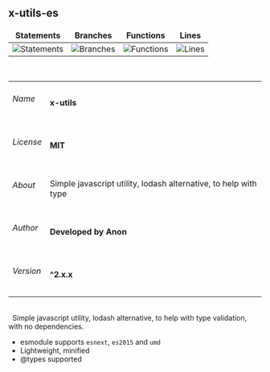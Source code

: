 <style>
td, th,tr {
   border: none!important;
}
</style>

## x-utils-es

| Statements                  | Branches                | Functions                 | Lines                |
| --------------------------- | ----------------------- | ------------------------- | -------------------- |
| ![Statements](https://img.shields.io/badge/Coverage-93.28%25-brightgreen.svg) | ![Branches](https://img.shields.io/badge/Coverage-83.53%25-yellow.svg) | ![Functions](https://img.shields.io/badge/Coverage-94.29%25-brightgreen.svg) | ![Lines](https://img.shields.io/badge/Coverage-95.61%25-brightgreen.svg)    |

&nbsp;



| |  |
|:--- | :--- |
|<h6>Name</h6>| **x-utils** |
|<h6>License</h6>|**MIT** |
|<h6>About</h6>|Simple javascript utility, lodash alternative, to help with type |
|<h6>Author</h6>|**Developed by Anon**  |
|<h6>Version</h6>|**^2.x.x**   |

&nbsp;\
&nbsp;
Simple javascript utility, lodash alternative, to help with type validation, with no dependencies.
* esmodule supports `esnext`, `es2015` and `umd`
* Lightweight, minified
* @types supported
&nbsp;\
&nbsp;